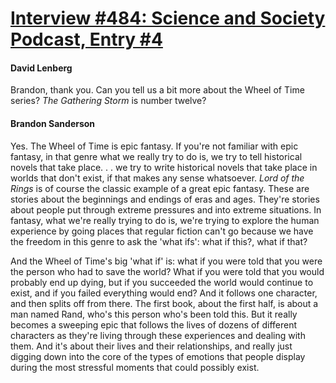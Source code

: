 # [Interview #484: Science and Society Podcast, Entry #4](https://www.theoryland.com/intvmain.php?i=484#4)

#### David Lenberg

Brandon, thank you. Can you tell us a bit more about the Wheel of Time series?
*The Gathering Storm*
is number twelve?

#### Brandon Sanderson

Yes. The Wheel of Time is epic fantasy. If you're not familiar with epic fantasy, in that genre what we really try to do is, we try to tell historical novels that take place. . . we try to write historical novels that take place in worlds that don't exist, if that makes any sense whatsoever.
*Lord of the Rings*
is of course the classic example of a great epic fantasy. These are stories about the beginnings and endings of eras and ages. They're stories about people put through extreme pressures and into extreme situations. In fantasy, what we're really trying to do is, we're trying to explore the human experience by going places that regular fiction can't go because we have the freedom in this genre to ask the 'what ifs': what if this?, what if that?

And the Wheel of Time's big 'what if' is: what if you were told that you were the person who had to save the world? What if you were told that you would probably end up dying, but if you succeeded the world would continue to exist, and if you failed everything would end? And it follows one character, and then splits off from there. The first book, about the first half, is about a man named Rand, who's this person who's been told this. But it really becomes a sweeping epic that follows the lives of dozens of different characters as they're living through these experiences and dealing with them. And it's about their lives and their relationships, and really just digging down into the core of the types of emotions that people display during the most stressful moments that could possibly exist.


